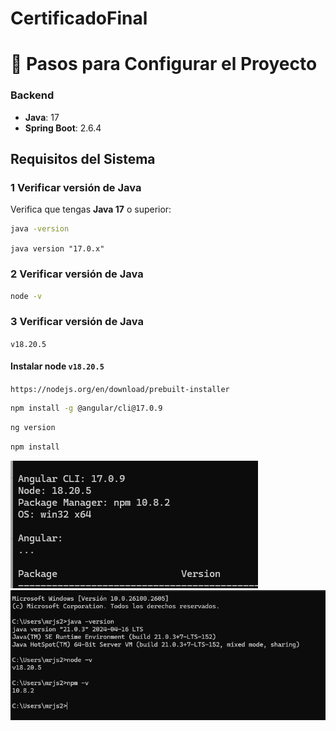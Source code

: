 # CertificadoFinal
# 🚀 Pasos para Configurar el Proyecto

### Backend
- **Java**: 17
- **Spring Boot**: 2.6.4

## Requisitos del Sistema

### 1 Verificar versión de Java

Verifica que tengas **Java 17** o superior:

```bash
java -version
```

` java version "17.0.x" `

### 2 Verificar versión de Java

```bash
node -v
```
### 3 Verificar versión de Java

`v18.20.5`

#### Instalar node `v18.20.5`

`https://nodejs.org/en/download/prebuilt-installer`

```bash
npm install -g @angular/cli@17.0.9
```
```bash
ng version
```

```bash
npm install
```

![V1](https://github.com/shwmako/CertificadoFinal/blob/main/version/v1.png?raw=true)
![V2](https://github.com/shwmako/CertificadoFinal/blob/main/version/v2.png?raw=true)
